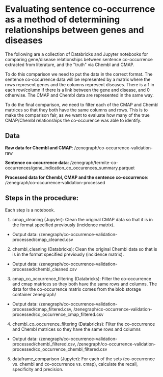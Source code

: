 # Evaluating sentence co-occurrence as a method of determining relationships between genes and diseases
The following are a collection of Databricks and Jupyter notebooks for comparing gene/disease relationships between sentence co-occurrence extracted from literature, and the "truth" via Chembl and CMAP.

To do this comparison we need to put the data in the correct format. The sentence co-occurrence data will be represented
by a matrix where the rows represent genes and the columns represent diseases. There is a 1 in each row/column if there is a link between the gene and disease, and 0 otherwise. The CMAP and Chembl data are represented in the same way. 

To do the final comparison, we need to filter each of the CMAP and Chembl matrices so that they both have the same columns and
rows. This is to make the comparison fair, as we want to evaluate how many of the true CMAP/Chembl relationships
the co-occurence was able to identify.

## Data
__Raw data for Chembl and CMAP__: /zenegraph/co-occurrence-validation-raw

__Sentence co-occurrence data__: /zenegraph/termite-co-occurrences/gene_indication_co_occurences_summary.parquet

__Processed data for Chembl, CMAP and the sentence co-occurrence__: /zenegraph/co-occurrence-validation-processed

## Steps in the procedure:

Each step is a notebook.

1. cmap_cleaning (Jupyter): Clean the original CMAP data so that it is in the format specified previously (incidence matrix).
* Output data: /zenegraph/co-occurrence-validation-processed/cmap_cleaned.csv

2. chembl_cleaning (Databricks): Clean the original Chembl data so that is is in the format specified previously (incidence matrix).
* Output data: /zenegraph/co-occurrence-validation-processed/chembl_cleaned.csv

3. cmap_co_occurrence_filtering (Databricks): Filter the co-occurrence and cmap matrices so they both have the same rows and columns. The data for the co-occurrence matrix comes from the blob storage container zenegraph/
* Output data: /zenegraph/co-occurrence-validation-processed/cmap_filtered.csv, /zenegraph/co-occurrence-validation-processed/co_occurrence_cmap_filtered.csv  

4. chembl_co_occurrence_filtering (Databricks): Filter the co-occurrence and Chembl matrices so they have the same rows and columns
* Output data: /zenegraph/co-occurrence-validation-processed/chembl_filtered.csv, /zenegraph/co-occurrence-validation-processed/co_occurrence_chembl_filtered.csv 
    
5. dataframe_comparison (Jupyter): For each of the sets (co-occurrence vs. chembl and co-occurrence vs. cmap), calculate the recall, specificity and precision.

